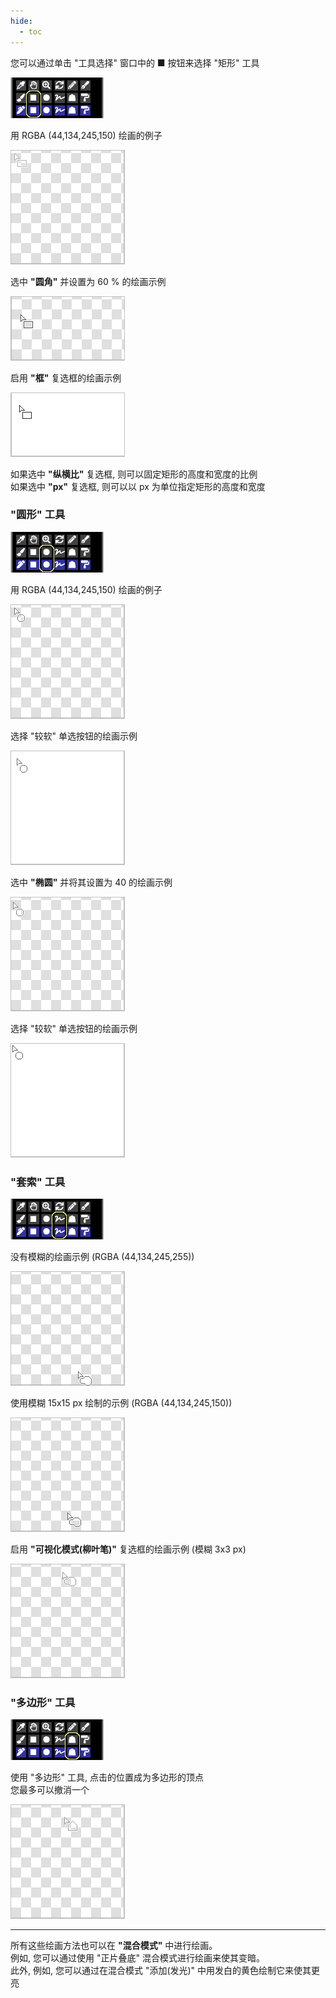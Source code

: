 ```yaml
---
hide:
  - toc
---
```


<!-- https://steamcommunity.com/sharedfiles/filedetails/?id=2967680886 -->

您可以通过单击 "工具选择" 窗口中的 ■ 按钮来选择 "矩形" 工具

![tool_select_rect](./image/tool_select_rect.png)

用 RGBA (44,134,245,150) 绘画的例子

![rect](./image/rect.gif)

选中 __"圆角"__ 并设置为 60 % 的绘画示例

![rect_round60](./image/rect_round60.gif)

启用 __"框"__ 复选框的绘画示例

![rect_waku_A255](./image/rect_waku_A255.gif)

如果选中 __"纵横比"__ 复选框, 则可以固定矩形的高度和宽度的比例 <br />
如果选中 __"px"__ 复选框, 则可以以 px 为单位指定矩形的高度和宽度


### "圆形" 工具

![tool_select_circle](./image/tool_select_circle.png)

用 RGBA (44,134,245,150) 绘画的例子

![circle](./image/circle.gif)

选择 "较软" 单选按钮的绘画示例

![circle_softer_A255](./image/circle_softer_A255.gif)

选中 __"椭圆"__ 并将其设置为 40 的绘画示例

![ellipse40](./image/ellipse40.gif)

选择 "较软" 单选按钮的绘画示例

![ellipse40_softer_A255](./image/ellipse40_softer_A255.gif)


### "套索" 工具

![tool_select_lasso](./image/tool_select_lasso.png)

没有模糊的绘画示例 (RGBA (44,134,245,255))

![lasso_A255](./image/lasso_A255.gif)

使用模糊 15x15 px 绘制的示例 (RGBA (44,134,245,150))

![lasso_blur15x15](./image/lasso_blur15x15.gif)

启用 __"可视化模式(柳叶笔)"__ 复选框的绘画示例 (模糊 3x3 px)

![lasso_visualize_blur3x3](./image/lasso_visualize_blur3x3.gif)


### "多边形" 工具

![tool_select_poly](./image/tool_select_poly.png)

使用 "多边形" 工具, 点击的位置成为多边形的顶点 <br />
您最多可以撤消一个

![poly](./image/poly.gif)

---

所有这些绘画方法也可以在 __"混合模式"__ 中进行绘画。 <br />
例如, 您可以通过使用 "正片叠底" 混合模式进行绘画来使其变暗。 <br />
此外, 例如, 您可以通过在混合模式 "添加(发光)" 中用发白的黄色绘制它来使其更亮
